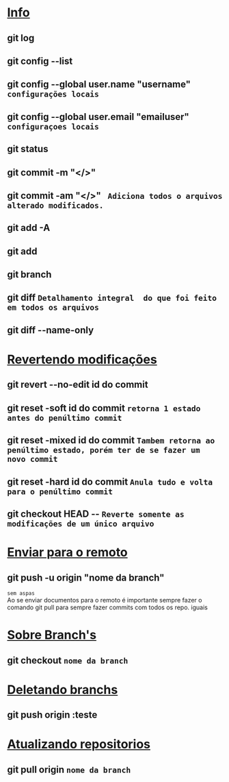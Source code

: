 # [Info]()
## git log
## git config --list 
## git config --global user.name "username" ``configurações locais``
## git config --global user.email "emailuser" ``configuraçoes locais``
## git status
## git commit  -m "</>"
## git commit  -am "</>" `` Adiciona todos o arquivos alterado modificados.``
## git add -A
## git add 
## git branch 
## git diff ``Detalhamento integral  do que foi feito em todos os arquivos``
## git diff --name-only
# [Revertendo modificações]()
## git revert --no-edit id do commit
## git reset -soft  id do commit ``retorna 1 estado antes do penúltimo commit``
## git reset -mixed id do commit ``Tambem retorna ao penúltimo estado, porém ter de se fazer um novo commit``
## git reset -hard id do commit ``Anula tudo e volta para o penúltimo commit``
## git checkout HEAD -- <NOME DO ARQUIVO> ``Reverte somente as modificações de um único arquivo``

# [Enviar para o remoto]()
## git push -u origin "nome da branch"
```sem aspas```<br>
Ao se enviar documentos para o remoto é importante sempre fazer o comando git pull para sempre fazer commits com todos os repo. iguais
# [Sobre Branch's]()
## git checkout `nome da branch`

# [Deletando branchs]()
## git push origin :teste

# [Atualizando repositorios]()
## git pull origin ``nome da branch``